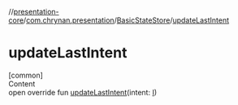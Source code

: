 //[presentation-core](../../../index.md)/[com.chrynan.presentation](../index.md)/[BasicStateStore](index.md)/[updateLastIntent](update-last-intent.md)



# updateLastIntent  
[common]  
Content  
open override fun [updateLastIntent](update-last-intent.md)(intent: [I](index.md))  



